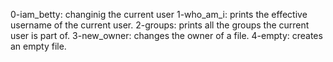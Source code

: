 0-iam_betty: changinig the current user
1-who_am_i: prints the effective username of the current user.
2-groups: prints all the groups the current user is part of.
3-new_owner: changes the owner of a file.
4-empty: creates an empty file.
